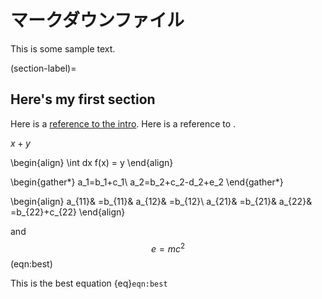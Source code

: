 # マークダウンファイル

This is some sample text.

(section-label)=
## Here's my first section

Here is a [reference to the intro](intro.md). Here is a reference to [](section-label).

$x + y$

\begin{align}
\int dx f(x) = y
\end{align}

\begin{gather*}
a_1=b_1+c_1\\
a_2=b_2+c_2-d_2+e_2
\end{gather*}

\begin{align}
a_{11}& =b_{11}&
  a_{12}& =b_{12}\\
a_{21}& =b_{21}&
  a_{22}& =b_{22}+c_{22}
\end{align}

and
$$
e = mc^2
$$ (eqn:best)

This is the best equation {eq}`eqn:best`